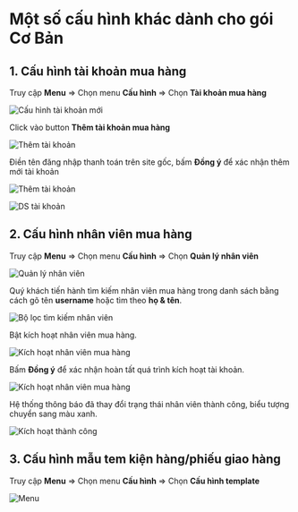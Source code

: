 # Một số cấu hình khác dành cho gói Cơ Bản

## 1. Cấu hình tài khoản mua hàng

Truy cập **Menu** => Chọn menu **Cấu hình** => Chọn **Tài khoản mua hàng**

![Cấu hình tài khoản mới](https://user-images.githubusercontent.com/73226975/175525882-ac185896-1969-4f0a-9182-53b248cba556.png)

Click vào button **Thêm tài khoản mua hàng**

![Thêm tài khoản](https://user-images.githubusercontent.com/73226975/175526816-10d2926d-d0bd-4c18-b363-d1660095cd81.png)

Điền tên đăng nhập thanh toán trên site gốc, bấm **Đồng ý** để xác nhận thêm mới tài khoản

![Thêm tài khoản](https://user-images.githubusercontent.com/73226975/175526915-e5d3bf3e-b7a1-4ac1-bf62-3f3ed92ee735.png)


![DS tài khoản](https://user-images.githubusercontent.com/73226975/175527361-a0867aad-1449-4647-8c03-76f147471499.png)

## 2. Cấu hình nhân viên mua hàng

Truy cập **Menu** => Chọn menu **Cấu hình** => Chọn **Quản lý nhân viên**

![Quản lý nhân viên](https://user-images.githubusercontent.com/73226975/175528065-2687e5ee-d535-47ff-b1c4-160dc05eeb73.png)

Quý khách tiến hành tìm kiếm nhân viên mua hàng trong danh sách bằng cách gõ tên **username** hoặc tìm theo **họ & tên**.

![Bộ lọc tìm kiếm nhân viên](https://user-images.githubusercontent.com/73226975/175528163-67ef7ade-5dc9-40d5-91b4-d0a29a078a9f.png)

Bật kích hoạt nhân viên mua hàng.

![Kích hoạt nhân viên mua hàng](https://user-images.githubusercontent.com/73226975/175528814-98b145a8-5afb-4304-b775-5af8a33e526e.png)

Bấm **Đồng ý** để xác nhận hoàn tất quá trình kích hoạt tài khoản.

![Kích hoạt nhân viên mua hàng](https://user-images.githubusercontent.com/73226975/175530705-3ca93dfa-243e-4466-b9c2-fb4f06236b32.png)

Hệ thống thông báo đã thay đổi trạng thái nhân viên thành công, biểu tượng chuyển sang màu xanh.

![Kích hoạt thành công](https://user-images.githubusercontent.com/73226975/175565146-b5c4106d-ba88-43b8-b52a-642e7324cb64.png)

## 3. Cấu hình mẫu tem kiện hàng/phiếu giao hàng

Truy cập **Menu** => Chọn menu **Cấu hình** => Chọn **Cấu hình template**

![Menu](https://user-images.githubusercontent.com/73226975/175565922-0ec2cc58-f236-4fd1-a107-83d306c0d66d.png)
